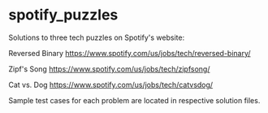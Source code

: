 spotify_puzzles
===============
Solutions to three tech puzzles on Spotify's website:

Reversed Binary
https://www.spotify.com/us/jobs/tech/reversed-binary/

Zipf's Song
https://www.spotify.com/us/jobs/tech/zipfsong/

Cat vs. Dog
https://www.spotify.com/us/jobs/tech/catvsdog/

Sample test cases for each problem are located in respective solution files.
